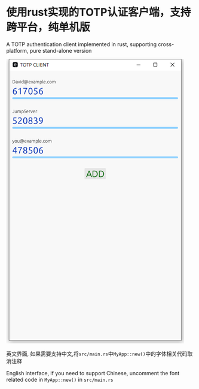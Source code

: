 # 使用rust实现的TOTP认证客户端，支持跨平台，纯单机版
A TOTP authentication client implemented in rust, supporting cross-platform, pure stand-alone version

<img src="./media/img.png" />

英文界面, 如果需要支持中文,将`src/main.rs`中`MyApp::new()`中的字体相关代码取消注释

English interface, if you need to support Chinese, uncomment the font related code in `MyApp::new()` in `src/main.rs`
